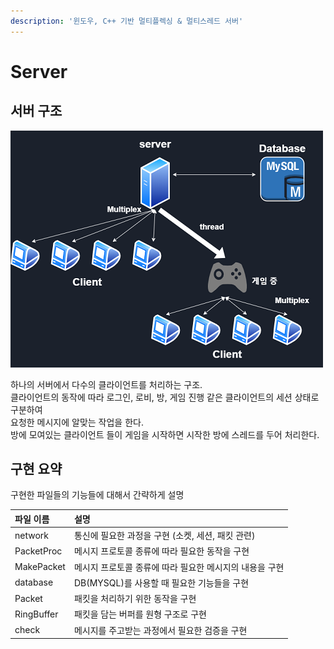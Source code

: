 ```yaml
---
description: '윈도우, C++ 기반 멀티플렉싱 & 멀티스레드 서버'
---
```


# Server

## 서버 구조

![](../../.gitbook/assets/servarchitecture.png)

하나의 서버에서 다수의 클라이언트를 처리하는 구조.  
클라이언트의 동작에 따라 로그인, 로비, 방, 게임 진행 같은 클라이언트의 세션 상태로 구분하여   
요청한 메시지에 알맞는 작업을 한다.  
방에 모여있는 클라이언트 들이 게임을 시작하면 시작한 방에 스레드를 두어 처리한다.

  


## 구현 요약

구현한 파일들의 기능들에 대해서 간략하게 설명

| 파일 이름 | 설명 |
| :--- | :--- |
| network | 통신에 필요한 과정을 구현 \(소켓, 세션, 패킷 관련\) |
| PacketProc | 메시지 프로토콜 종류에 따라 필요한 동작을 구현 |
| MakePacket | 메시지 프로토콜 종류에 따라 필요한 메시지의 내용을 구현 |
| database | DB\(MYSQL\)를 사용할 때 필요한 기능들을 구현 |
| Packet | 패킷을 처리하기 위한 동작을 구현 |
| RingBuffer | 패킷을 담는 버퍼를 원형 구조로 구현 |
| check | 메시지를 주고받는 과정에서 필요한 검증을 구현 |



